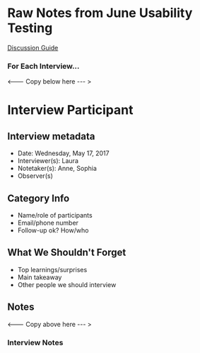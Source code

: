 # Raw Notes from June Usability Testing

[Discussion Guide](../discussion-guide-062917.md)

### For Each Interview...

<--- Copy below here --- >

# Interview Participant

## Interview metadata	

- Date: Wednesday, May 17, 2017
- Interviewer(s): Laura	
- Notetaker(s): Anne, Sophia
- Observer(s)

## Category	Info

- Name/role of participants	
- Email/phone number	
- Follow-up ok? How/who	

## What We Shouldn't Forget

- Top learnings/surprises	
- Main takeaway	
- Other people we should interview

## Notes

<--- Copy above here --- >

### Interview Notes
